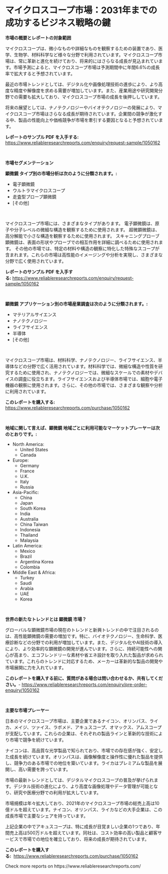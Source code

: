 <p><h1>マイクロスコープ市場：2031年までの成功するビジネス戦略の鍵</h1></p><p><strong>市場の概要とレポートの対象範囲</strong></p>
<p><p>マイクロスコープは、微小なものや詳細なものを観察するための装置であり、医学、生物学、材料科学など様々な分野で利用されています。マイクロスコープ市場は、常に革新と進化を続けており、将来的にはさらなる成長が見込まれています。市場予測によると、マイクロスコープ市場は予測期間中に年間6.6%の成長率で拡大すると予想されています。</p><p>最近の市場トレンドとしては、デジタル化や画像処理技術の進歩により、より高度な精度や解像度を求める需要が増加しています。また、産業用途や研究開発分野での需要も拡大しており、マイクロスコープ市場の成長を後押ししています。</p><p>将来の展望としては、ナノテクノロジーやバイオテクノロジーの発展により、マイクロスコープ市場はさらなる成長が期待されています。企業間の競争が激化する中、製品の性能向上や価格競争が市場を牽引する要因となると予想されています。</p></p>
<p><strong>レポートのサンプル PDF を入手する:</strong> <a href="https://www.reliableresearchreports.com/enquiry/request-sample/1050162">https://www.reliableresearchreports.com/enquiry/request-sample/1050162</a></p>
<p>&nbsp;</p>
<p><strong>市場セグメンテーション</strong></p>
<p><strong>顕微鏡 タイプ別の市場分析は次のように分類されます。:</strong></p>
<p><ul><li>電子顕微鏡</li><li>ウルトラマイクロスコープ</li><li>走査型プローブ顕微鏡</li><li>[その他]</li></ul></p>
<p>&nbsp;</p>
<p><p>マイクロスコープ市場には、さまざまなタイプがあります。 電子顕微鏡は、原子や分子レベルの微細な構造を観察するために使用されます。 超微顕微鏡は、高分解能で小さな構造を観察するために使用されます。 スキャニングプローブ顕微鏡は、表面の形状やプローブでの相互作用を詳細に調べるために使用されます。 その他の市場では、特定の材料や構造の観察に特化した特殊なスコープが含まれます。これらの市場は高性能のイメージングや分析を実現し、さまざまな分野で広く使用されています。</p></p>
<p><strong>レポートのサンプル PDF を入手する:</strong>&nbsp;<a href="https://www.reliableresearchreports.com/enquiry/request-sample/1050162">https://www.reliableresearchreports.com/enquiry/request-sample/1050162</a></p>
<p>&nbsp;</p>
<p><strong> 顕微鏡 アプリケーション別の市場産業調査は次のように分類されます。:</strong></p>
<p><ul><li>マテリアルサイエンス</li><li>ナノテクノロジー</li><li>ライフサイエンス</li><li>半導体</li><li>[その他]</li></ul></p>
<p>&nbsp;</p>
<p><p>マイクロスコープ市場は、材料科学、ナノテクノロジー、ライフサイエンス、半導体などの分野で広く活用されています。材料科学では、微細な構造や性質を研究するために使用され、ナノテクノロジーでは、微細なスケールでの素材やデバイスの調査に役立ちます。ライフサイエンスおよび半導体市場では、細胞や電子機器の観察に使用されます。さらに、その他の市場では、さまざまな観察や分析に利用されています。</p></p>
<p><strong>このレポートを購入する:</strong>&nbsp; <a href="https://www.reliableresearchreports.com/purchase/1050162">https://www.reliableresearchreports.com/purchase/1050162</a></p>
<p>&nbsp;</p>
<p><strong>地域に関して言えば、顕微鏡 地域ごとに利用可能なマーケットプレーヤーは次のとおりです。:</strong></p>
<p><ul>
    <li>
        North America:
        <ul>
            <li>United States</li>
            <li>Canada</li>
        </ul>
    </li>
    <li>
        Europe:
        <ul>
            <li>Germany</li>
            <li>France</li>
            <li>U.K.</li>
            <li>Italy</li>
            <li>Russia</li>
        </ul>
    </li>
    <li>
        Asia-Pacific:
        <ul>
            <li>China</li>
            <li>Japan</li>
            <li>South Korea</li>
            <li>India</li>
            <li>Australia</li>
            <li>China Taiwan</li>
            <li>Indonesia</li>
            <li>Thailand</li>
            <li>Malaysia</li>
        </ul>
    </li>
    <li>
        Latin America:
        <ul>
            <li>Mexico</li>
            <li>Brazil</li>
            <li>Argentina Korea</li>
            <li>Colombia</li>
        </ul>
    </li>
    <li>
        Middle East & Africa:
        <ul>
            <li>Turkey</li>
            <li>Saudi</li>
            <li>Arabia</li>
            <li>UAE</li>
            <li>Korea</li>
        </ul>
    </li>
    </ul></p>
<p>&nbsp;</p>
<p><strong>世界の新たなトレンドとは 顕微鏡 市場？</strong></p>
<p><p>グローバルな顕微鏡市場の現在のトレンドと新興トレンドの中で注目されるのは、高性能顕微鏡の需要の増加です。特に、バイオテクノロジー、生命科学、医療診断などの分野での利用が増加しています。また、デジタル化やAI技術の導入により、より効率的な顕微鏡の開発が進んでいます。さらに、持続可能性への関心が高まり、エコフレンドリーな素材や省エネ設計を取り入れた製品が求められています。これらのトレンドに対応するため、メーカーは革新的な製品の開発や市場展開に力を入れています。</p></p>
<p><strong>このレポートを購入する前に、質問がある場合は問い合わせるか、共有してください。</strong>- <a href="https://www.reliableresearchreports.com/enquiry/pre-order-enquiry/1050162">https://www.reliableresearchreports.com/enquiry/pre-order-enquiry/1050162</a></p>
<p>&nbsp;</p>
<p><strong>主要な市場プレーヤー</strong></p>
<p><p>日本のマイクロスコープ市場は、主要企業であるナイコン、オリンパス、ライカ、メイジ、ツァイス、ラボメド、アキュスコープ、オマックス、アムスコープが支配しています。これらの企業は、それぞれの製品ラインと革新的な技術により市場で競争を続けています。</p><p>ナイコンは、高品質な光学製品で知られており、市場での存在感が強く、安定した成長を続けています。オリンパスは、画像解像度と操作性に優れた製品を提供し、競争力のある市場での地位を築いています。ライカはプレミアムな製品を展開し、高い需要を誇っています。</p><p>市場の最新トレンドとしては、デジタルマイクロスコープの普及が挙げられます。デジタル技術の進化により、より高度な画像処理やデータ管理が可能となり、研究や医療分野での利用が拡大しています。</p><p>市場規模は年々拡大しており、2021年のマイクロスコープ市場の総売上高は10億ドルを超えています。ナイコン、オリンパス、ライカなどの大手企業は、この成長市場で主要なシェアを持っています。</p><p>上記企業の中でアキュスコープは、特に成長が目覚ましい企業の1つであり、年間売上高は500万ドルを超えています。同社は、コスト効率の高い製品と顧客サービスで市場での地位を確立しており、将来の成長が期待されています。</p></p>
<p><strong>このレポートを購入する:</strong>&nbsp;&nbsp;<a href="https://www.reliableresearchreports.com/purchase/1050162">https://www.reliableresearchreports.com/purchase/1050162</a></p>
<p>Check more reports on https://www.reliableresearchreports.com/</p>